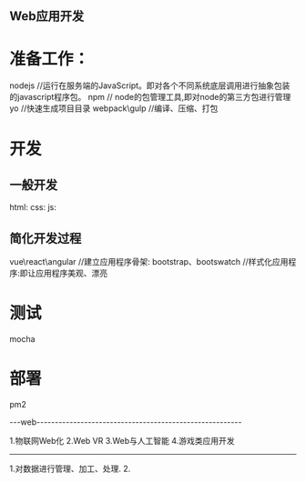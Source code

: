 Web应用开发
---------------------------------------------------
# 准备工作：
  nodejs //运行在服务端的JavaScript。即对各个不同系统底层调用进行抽象包装的javascript程序包。
  npm    // node的包管理工具,即对node的第三方包进行管理
  yo     //快速生成项目目录
  webpack\gulp //编译、压缩、打包

# 开发
## 一般开发
  html:
  css:
  js:

## 简化开发过程
  vue\react\angular      //建立应用程序骨架:
  bootstrap、bootswatch  //样式化应用程序:即让应用程序美观、漂亮

# 测试
mocha

# 部署
pm2





---web--------------------------------------------------------

1.物联网Web化
2.Web VR
3.Web与人工智能
4.游戏类应用开发

----------------------------------------------------------


1.对数据进行管理、加工、处理.
2.







